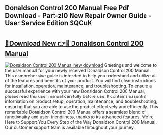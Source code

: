 ## Donaldson Control 200 Manual Free Pdf Download - Part-zl0 New Repair Owner Guide - User Service Edition SQCuK

# <h2><a href="http://bc14597.oget.top/?id=Donaldson+Control+200+Manual">🔗Download New 👉🔴 Donaldson Control 200 Manual</a></h2>

[![Donaldson Control 200 Manual new download](https://i.imgur.com/5g1atiW.png)](http://bc14597.oget.top/?id=Donaldson+Control+200+Manual)
Greetings and welcome to the user manual for your newly received Donaldson Control 200 Manual. This comprehensive guide is intended to help you understand and utilize all of the features and benefits of your product. You will find clear instructions for installation, operation, maintenance, and troubleshooting. To ensure a successful experience with your new Donaldson Control 200 Manual, please read this user manual carefully before use. It contains essential information on product setup, operation, maintenance, and troubleshooting, ensuring that you are able to use the product effectively and efficiently. This remarkable Donaldson Control 200 Manual offers a seamless blend of functionality and user-friendliness, thanks to its advanced features. We're Here to Support You Every Step of the Way Donaldson Control 200 Manual. Our customer support team is available throughout your journey.
